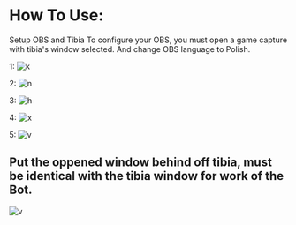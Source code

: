 # How To Use:

 Setup OBS and Tibia
 To configure your OBS, you must open a game capture with tibia's window selected. And change OBS language to Polish.

1:
![k](https://i.ibb.co/kybnY92/1.jpg)

2:
![n](https://i.ibb.co/wzgWwM2/2.jpg)

3:
![h](https://i.ibb.co/xf3SHqX/3.jpg)

4:
![x](https://i.ibb.co/BTBdxBX/4.jpg)

5:
![v](https://i.ibb.co/xYKmfKD/5.jpg)

## Put the oppened window behind off tibia, must be identical with the tibia window for work of the Bot.

![v](https://i.ibb.co/XsTqSSY/6.jpg)
